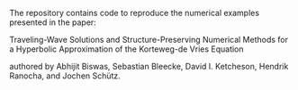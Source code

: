The repository contains code to reproduce the numerical examples presented in the paper:

Traveling-Wave Solutions and Structure-Preserving Numerical Methods for a Hyperbolic Approximation of the Korteweg-de Vries Equation

authored by Abhijit Biswas, Sebastian Bleecke, David I. Ketcheson, Hendrik Ranocha, and Jochen Schütz.

